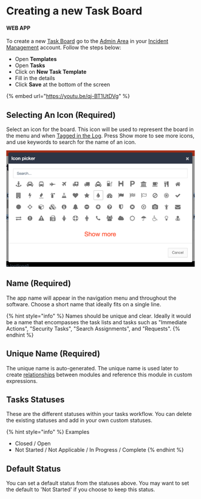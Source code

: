 # Creating a new Task Board

#### WEB APP

To create a new [Task Board](./) go to the [Admin Area](../admin-area/) in your [Incident Management](../getting-started.md) account. Follow the steps below:

* Open **Templates**
* Open **Tasks**
* Click on **New Task Template**
* Fill in the details
* Click **Save** at the bottom of the screen

{% embed url="https://youtu.be/qj-BT1UtDVg" %}



## Selecting An Icon (Required)

Select an icon for the board. This icon will be used to represent the board in the menu and when [Tagged in the Log](../updates/tagging-tasks-in-the-log.md). Press Show more to see more icons, and use keywords to search for the name of an icon.

![](<../../.gitbook/assets/selecting an icon (1).png>)

## Name (Required)

The app name will appear in the navigation menu and throughout the software. Choose a short name that ideally fits on a single line.

{% hint style="info" %}
Names should be unique and clear. Ideally it would be a name that encompasses the task lists and tasks such as "Immediate Actions", "Security Tasks", "Search Assignments", and "Requests".&#x20;
{% endhint %}

## Unique Name (Required)

The unique name is auto-generated. The unique name is used later to create [relationships](../admin-area/templates/form-builder-and-field-types/) between modules and reference this module in custom expressions.

## Tasks Statuses

These are the different statuses within your tasks workflow. You can delete the existing statuses and add in your own custom statuses.&#x20;

{% hint style="info" %}
Examples

* Closed / Open
* Not Started / Not Applicable / In Progress / Complete
{% endhint %}

## Default Status

You can set a default status from the statuses above. You may want to set the default to 'Not Started' if you choose to keep this status.&#x20;
